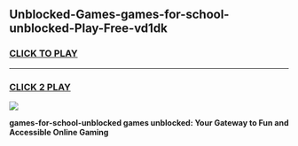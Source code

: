 
## Unblocked-Games-games-for-school-unblocked-Play-Free-vd1dk
<h3>
<a href="https://premium76.site?title=games-for-school-unblocked&ref=21A">CLICK TO PLAY</a></h3>
<hr>

<h3>
<a href="https://premium76.site?title=games-for-school-unblocked&ref=21A">CLICK 2 PLAY</a>
  
</h3>

<a href="https://premium76.site?title=games-for-school-unblocked&ref=21A"><img src="https://clearcache.store/games.png"></a>


**games-for-school-unblocked games unblocked: Your Gateway to Fun and Accessible Online Gaming**
